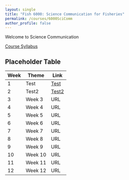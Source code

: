 ```yaml
---
layout: single
title: "Fish 6000: Science Communication for Fisheries"
permalink: /courses/6000SciComm
author_profile: false
---
```


Welcome to Science Communication

[Course Syllabus](/courses/6000SciComm/6000Syllabus/)


## Placeholder Table


| **Week**  | **Theme**  | **Link**  | 
|-----------|------------|-------------|
| 1         | Test       | [Test](/courses/6001SciComm/6000Week1/)|
|2| Test2 | [Test2](http://www.cnn.com)|
|3| Week 3| URL|
|4| Week 4| URL|
|5| Week 5| URL |
|6| Week 6| URL|
|7| Week 7| URL|
|8| Week 8| URL|
|9| Week 9| URL|
|10| Week 10| URL|
|11| Week 11| URL|
|12| Week 12| URL|

